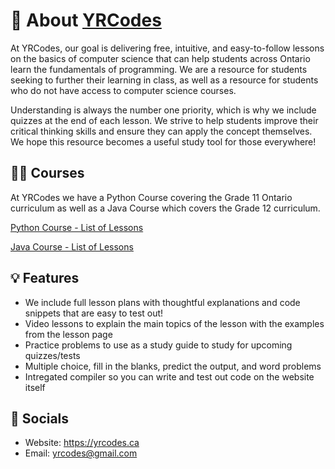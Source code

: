 # 📌 About [YRCodes](https://yrcodes.ca)
At YRCodes, our goal is delivering free, intuitive, and easy-to-follow lessons on the basics of computer science that can help students across Ontario learn the fundamentals of programming. We are a resource for students seeking to further their learning in class, as well as a resource for students who do not have access to computer science courses.

Understanding is always the number one priority, which is why we include quizzes at the end of each lesson. We strive to help students improve their critical thinking skills and ensure they can apply the concept themselves. We hope this resource becomes a useful study tool for those everywhere!

## 👨‍🏫 Courses
At YRCodes we have a Python Course covering the Grade 11 Ontario curriculum as well as a Java Course which covers the Grade 12 curriculum.

[Python Course - List of Lessons](https://yrcodes.ca/python.html)

[Java Course - List of Lessons](https://yrcodes.ca/java.html)

## 💡 Features
- We include full lesson plans with thoughtful explanations and code snippets that are easy to test out!
- Video lessons to explain the main topics of the lesson with the examples from the lesson page
- Practice problems to use as a study guide to study for upcoming quizzes/tests
- Multiple choice, fill in the blanks, predict the output, and word problems
- Intregated compiler so you can write and test out code on the website itself 

## 📲 Socials
- Website: https://yrcodes.ca
- Email: yrcodes@gmail.com

